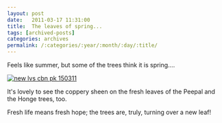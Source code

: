 ```yaml
---
layout: post
date:	2011-03-17 11:31:00
title:  The leaves of spring...
tags: [archived-posts]
categories: archives
permalink: /:categories/:year/:month/:day/:title/
---
```

Feels like summer, but some of the trees think it is spring....


<a href="http://s1142.photobucket.com/albums/n602/Deepapctrsglr/?action=view&amp;current=IMG_4766.jpg" target="_blank"><img src="http://i1142.photobucket.com/albums/n602/Deepapctrsglr/IMG_4766.jpg" border="0" alt="new lvs cbn pk 150311"></a>

It's lovely to see the coppery sheen on the fresh leaves of the Peepal and the Honge trees, too. 

Fresh life means fresh hope; the trees are, truly, turning over a new leaf!
